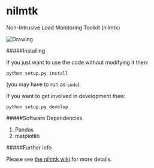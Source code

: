 nilmtk
======

Non-Intrusive Load Monitoring Toolkit (nilmtk)

<img src="https://dl.dropboxusercontent.com/u/75845627/misc/after_disagg.png" alt="Drawing" style="width: 40% height: 40%;"/>



#####Installing

If you just want to use the code without modifying it then:

`python setup.py install`

(you may have to run as `sudo`)

If you want to get involved in development then:

`python setup.py develop`

#####Software Dependencies

1. Pandas
2. matplotlib

#####Further info

Please see [the nilmtk wiki](https://github.com/nilmtk/nilmtk/wiki) for more details.

